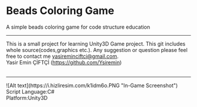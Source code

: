 Beads Coloring Game
===========

A simple beads coloring game for code structure education
<br><hr>
This is a small project for learning Unity3D Game project. This git includes whole source(codes,graphics etc.).
Any suggestion or question please feel free to contact me yasireminciftci@gmail.com.<br>
Yasir Emin ÇİFTÇİ (<a href="https://github.com/Ysiremin">https://github.com/Ysiremin</a>)<br>
<br>
<hr>
![Alt text](https://i.hizliresim.com/k1idm6o.PNG "In-Game Screenshot")
<br>
Script Language:C#<br>
Platform:Unity3D<br>
